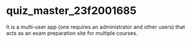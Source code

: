# quiz_master_23f2001685
It is a multi-user app (one requires an administrator and other users) that acts as an exam preparation site for multiple courses.
